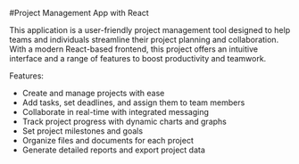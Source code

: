 #Project Management App with React

This application is a user-friendly project management tool designed to help teams and individuals streamline their project planning and collaboration. With a modern React-based frontend, this project offers an intuitive interface and a range of features to boost productivity and teamwork.

Features:
- Create and manage projects with ease
- Add tasks, set deadlines, and assign them to team members
- Collaborate in real-time with integrated messaging
- Track project progress with dynamic charts and graphs
- Set project milestones and goals
- Organize files and documents for each project
- Generate detailed reports and export project data

